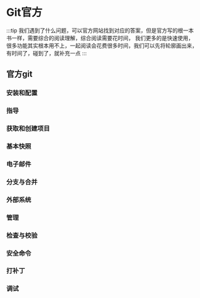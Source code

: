 # Git官方

:::tip
我们遇到了什么问题，可以官方网站找到对应的答案，但是官方写的根一本书一样，需要综合的阅读理解，综合阅读需要花时间，
我们更多的是快速使用，很多功能其实根本用不上，一起阅读会花费很多时间，我们可以先将轮廓画出来，有时间了，碰到了，就补充一点
:::

## 官方git

### 安装和配置

### 指导

### 获取和创建项目

### 基本快照

### 电子邮件

### 分支与合并

### 外部系统

### 管理

### 检查与校验

### 安全命令

### 打补丁

### 调试
